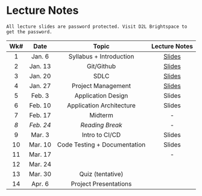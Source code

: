 # Lecture Notes

```{warning}
All lecture slides are password protected. Visit D2L Brightspace to get the password.
```

| **Wk#** | **Date** | **Topic** | **Lecture Notes** |
|:---:|:---:|:---:|:---:|
| 1 | Jan. 6 | Syllabus + Introduction | [Slides](https://jstrieb.github.io/link-lock/#eyJ2IjoiMC4wLjEiLCJlIjoid3plN3NRaHVWU3d3b3hia2lVaFZKSE13bitMVm1EZk1oaWZjNGZtZERDMDQ0RmRRekN3S29Bc2czMjNTam16ZjJ3SjBmL2NaRjVUWjg2eTFHTStTU3lzYkhlYjJ5U3BSRXArZGlOSnBRQlZ2ZGsvNDVRYS9yYSt3ait2NENjdFZ0ekJ0SFYvVDIyeFRJOXVQTkF6K1h5UldZYzA9IiwicyI6IkZjMWhnRTdZNkZFWitsaGJBZ20yeGc9PSIsImkiOiJsT2E5Z2RnamhQbjI0cFpFIn0=) |
| 2 | Jan. 13 | Git/Github | [Slides](https://jstrieb.github.io/link-lock/#eyJ2IjoiMC4wLjEiLCJlIjoiRzJBVWN3Rnk5VTVqTWNsODNwZVRWSHlmNWJFR1pzbkpTRFdWcXdOa3JOSkJDTE9MTkdMbURqdDBrN1RFNGtDczZqK2JXWVB4Sjk4NlRIOWU2alg1QVlRQTJHS2tVbU01NHRkUkE0TzNOMjVxb3dOcUsvV2h6M0VLZEFPSm5YRHl3aCtGb0U4NGpwRGdyak9RS1NKYTdlT21NdGc9IiwicyI6InBwNzJTVmdSbGZXM1BWeWUrYi85U0E9PSIsImkiOiJNQjVmSkVuV3dncmhFRmxKIn0=) |
| 3 | Jan. 20 | SDLC | [Slides](https://jstrieb.github.io/link-lock/#eyJ2IjoiMC4wLjEiLCJlIjoiRWxJdVFiWEtYRk9wTi80Rld1a3dQeUJJL01YM3ZaWU5kdWVhSDZ1dGVGbzQxN05MNzBMZitEL0pSRkVmZnIwQ0F0WG5YbHN0WXdDaGFqVDRDK2NPS2ZOQUhGTURRblFzQ29zM29ZcWUydDBReVA1alNEU29YMUVzK1hKM2cvSVMvTGx3djZxQ2hpQ3RjWmN1dTRZeHU1bVAwdXM9IiwicyI6IlkxcnJEN1dOcHVjdUhDYUNGNE5VYWc9PSIsImkiOiJuaXo1TnhLc1hzREYrRytSIn0=) |
| 4 | Jan. 27 | Project Management | [Slides](https://jstrieb.github.io/link-lock/#eyJ2IjoiMC4wLjEiLCJlIjoiSWltN0ZNcnFqbWVGWVFnN2E4RlVuQXRtdW0xbDk3bUpQZFNqakdlWTQ4bjNab2VGRzFwY25LOU84ODA4SjVsVWpCYUY2OERiZVQrZ2FQazFxaVhWam5sNGxYZERWUHBUWitzQ0RwYk9FSmpML0xUTndjNkJ6NHR3NkNyYXB1VHdpeVBDMW5PcGFJandYa0hNaVhCMUFiZmFncm89IiwicyI6ImhjS0RQSFpzdTBwWmM3MjU3dlRTMFE9PSIsImkiOiJiSElMRW1FWldrNFAwSFRFIn0=) |
| 5 | Feb. 3 | Application Design | Slides |
| 6 | Feb. 10 | Application Architecture | Slides |
| 7 | Feb. 17 | Midterm | - |
| _8_ | _Feb. 24_ | _Reading Break_ | - |
| 9 | Mar. 3 | Intro to CI/CD | Slides |
| 10 | Mar. 10 | Code Testing + Documentation | Slides |
| 11 | Mar. 17 |  | - |
| 12 | Mar. 24 |  |  |
| 13 | Mar. 30 | Quiz (tentative)  |  |
| 14 | Apr. 6 | Project Presentations |  |